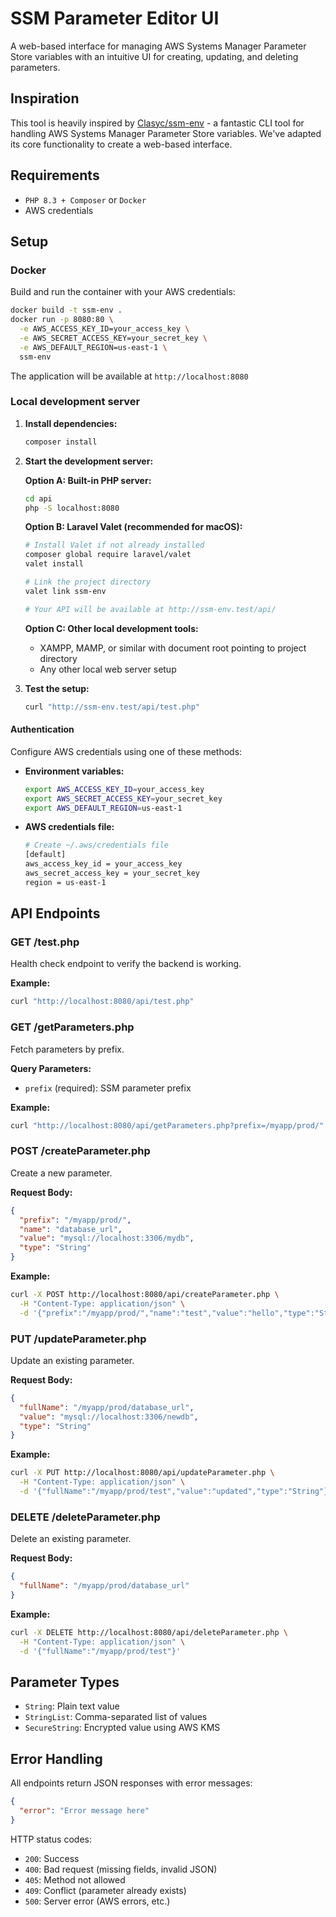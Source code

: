 # SSM Parameter Editor UI

A web-based interface for managing AWS Systems Manager Parameter Store variables with an intuitive UI for creating, updating, and deleting parameters.

## Inspiration

This tool is heavily inspired by [Clasyc/ssm-env](https://github.com/Clasyc/ssm-env) - a fantastic CLI tool for handling AWS Systems Manager Parameter Store variables. We've adapted its core functionality to create a web-based interface.

## Requirements

- `PHP 8.3 + Composer` or `Docker`
- AWS credentials

## Setup

### Docker

Build and run the container with your AWS credentials:

```bash
docker build -t ssm-env .
docker run -p 8080:80 \
  -e AWS_ACCESS_KEY_ID=your_access_key \
  -e AWS_SECRET_ACCESS_KEY=your_secret_key \
  -e AWS_DEFAULT_REGION=us-east-1 \
  ssm-env
```

The application will be available at `http://localhost:8080`

### Local development server

1. **Install dependencies:**
   ```bash
   composer install
   ```

2. **Start the development server:**

   **Option A: Built-in PHP server:**
   ```bash
   cd api
   php -S localhost:8080
   ```

   **Option B: Laravel Valet (recommended for macOS):**
   ```bash
   # Install Valet if not already installed
   composer global require laravel/valet
   valet install

   # Link the project directory
   valet link ssm-env

   # Your API will be available at http://ssm-env.test/api/
   ```

   **Option C: Other local development tools:**
   - XAMPP, MAMP, or similar with document root pointing to project directory
   - Any other local web server setup

3. **Test the setup:**
   ```bash
   curl "http://ssm-env.test/api/test.php"
   ```

#### Authentication

Configure AWS credentials using one of these methods:

- **Environment variables:**
  ```bash
  export AWS_ACCESS_KEY_ID=your_access_key
  export AWS_SECRET_ACCESS_KEY=your_secret_key
  export AWS_DEFAULT_REGION=us-east-1
  ```

- **AWS credentials file:**
  ```bash
  # Create ~/.aws/credentials file
  [default]
  aws_access_key_id = your_access_key
  aws_secret_access_key = your_secret_key
  region = us-east-1
  ```

## API Endpoints

### GET /test.php
Health check endpoint to verify the backend is working.

**Example:**
```bash
curl "http://localhost:8080/api/test.php"
```

### GET /getParameters.php
Fetch parameters by prefix.

**Query Parameters:**
- `prefix` (required): SSM parameter prefix

**Example:**
```bash
curl "http://localhost:8080/api/getParameters.php?prefix=/myapp/prod/"
```

### POST /createParameter.php
Create a new parameter.

**Request Body:**
```json
{
  "prefix": "/myapp/prod/",
  "name": "database_url",
  "value": "mysql://localhost:3306/mydb",
  "type": "String"
}
```

**Example:**
```bash
curl -X POST http://localhost:8080/api/createParameter.php \
  -H "Content-Type: application/json" \
  -d '{"prefix":"/myapp/prod/","name":"test","value":"hello","type":"String"}'
```

### PUT /updateParameter.php
Update an existing parameter.

**Request Body:**
```json
{
  "fullName": "/myapp/prod/database_url",
  "value": "mysql://localhost:3306/newdb",
  "type": "String"
}
```

**Example:**
```bash
curl -X PUT http://localhost:8080/api/updateParameter.php \
  -H "Content-Type: application/json" \
  -d '{"fullName":"/myapp/prod/test","value":"updated","type":"String"}'
```

### DELETE /deleteParameter.php
Delete an existing parameter.

**Request Body:**
```json
{
  "fullName": "/myapp/prod/database_url"
}
```

**Example:**
```bash
curl -X DELETE http://localhost:8080/api/deleteParameter.php \
  -H "Content-Type: application/json" \
  -d '{"fullName":"/myapp/prod/test"}'
```

## Parameter Types

- `String`: Plain text value
- `StringList`: Comma-separated list of values
- `SecureString`: Encrypted value using AWS KMS

## Error Handling

All endpoints return JSON responses with error messages:

```json
{
  "error": "Error message here"
}
```

HTTP status codes:
- `200`: Success
- `400`: Bad request (missing fields, invalid JSON)
- `405`: Method not allowed
- `409`: Conflict (parameter already exists)
- `500`: Server error (AWS errors, etc.)
